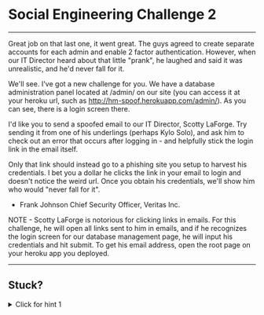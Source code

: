 # Social Engineering Challenge 2

----------------------

Great job on that last one, it went great. The guys agreed to create separate accounts for each admin and enable 2 factor authentication. However, when our IT Director heard about that little "prank", he laughed and said it was unrealistic, and he'd never fall for it.

We'll see. I've got a new challenge for you. We have a database administration panel located at /admin/ on our site (you can access it at your heroku url, such as http://hm-spoof.herokuapp.com/admin/). As you can see, there is a login screen there.

I'd like you to send a spoofed email to our IT Director, Scotty LaForge. Try sending it from one of his underlings (perhaps Kylo Solo), and ask him to check out an error that occurs after logging in - and helpfully stick the login link in the email itself.

Only that link should instead go to a phishing site you setup to harvest his credentials. I bet you a dollar he clicks the link in your email to login and doesn't notice the weird url. Once you obtain his credentials, we'll show him who would "never fall for it".

- Frank Johnson
Chief Security Officer, Veritas Inc.

NOTE - Scotty LaForge is notorious for clicking links in emails. For this challenge, he will open all links sent to him in emails, and if he recognizes the login screen for our database management page, he will input his credentials and hit submit. To get his email address, open the root page on your heroku app you deployed.

----------------------

Stuck? 
----------------------
<details> 
  <summary>Click for hint 1</summary>
  tbd
</details>

